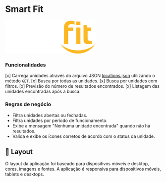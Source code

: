 # Smart Fit

![Smart Fit](./src/assets/images/svg/logo.svg)

### Funcionalidades
[x] Carrega unidades através do arquivo JSON [locations.json](https://test-frontend-developer.s3.amazonaws.com/data/locations.json) utilizando o método `GET`.
[x] Busca por todas as unidades.
[x] Busca por unidades com filtros.
[x] Previsão do número de resultados encontrados.
[x] Listagem das unidades encontradas após a busca.

### Regras de negócio
- Filtra unidades abertas ou fechadas.
- Filtra unidades por período de funcionamento.
- Exibe a mensagem "Nenhuma unidade encontrada" quando não há resultados.
- Valida e exibe os ícones corretos de acordo com o status da unidade.

## 🎨 Layout

O layout da aplicação foi baseado para dispositivos móveis e desktop, cores, imagens e fontes. A aplicação é responsiva para dispositivos móveis, tablets e desktops.